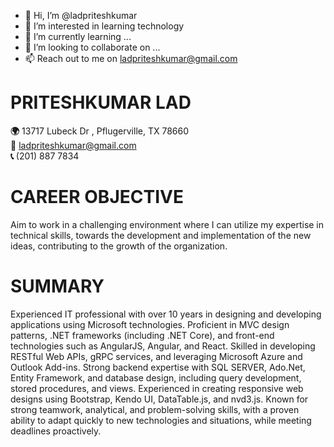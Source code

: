 - 👋 Hi, I’m @ladpriteshkumar
- 👀 I’m interested in learning technology
- 🌱 I’m currently learning ...
- 💞️ I’m looking to collaborate on ...
- 📫 Reach out to me on ladpriteshkumar@gmail.com


 # PRITESHKUMAR LAD # 
**🌍** 13717 Lubeck Dr , Pflugerville, TX 78660\
**📨** ladpriteshkumar@gmail.com\
**📞** (201) 887 7834

# CAREER OBJECTIVE #
Aim to work in a challenging environment where I can utilize my expertise in technical skills, towards the development and implementation of the new ideas, contributing to the growth of the organization.

# SUMMARY #

Experienced IT professional with over 10 years in designing and developing applications using Microsoft 
technologies. Proficient in MVC design patterns, .NET frameworks (including .NET Core), and front-end 
technologies such as AngularJS, Angular, and React. Skilled in developing RESTful Web APIs, gRPC 
services, and leveraging Microsoft Azure and Outlook Add-ins. 
Strong backend expertise with SQL SERVER, Ado.Net, Entity Framework, and database design, including 
query development, stored procedures, and views. Experienced in creating responsive web designs 
using Bootstrap, Kendo UI, DataTable.js, and nvd3.js. Known for strong teamwork, analytical, and 
problem-solving skills, with a proven ability to adapt quickly to new technologies and situations, while 
meeting deadlines proactively. 
<!---
ladpriteshkumar/ladpriteshkumar is a ✨ special ✨ repository because its `README.md` (this file) appears on your GitHub profile.
You can click the Preview link to take a look at your changes.
--->
